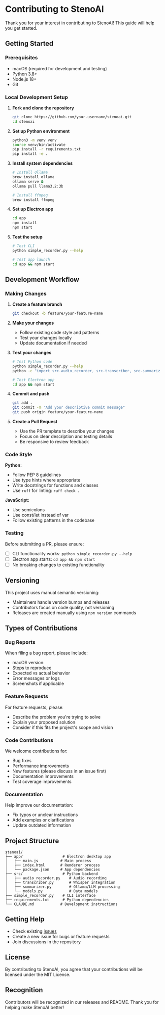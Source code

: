 # Contributing to StenoAI

Thank you for your interest in contributing to StenoAI! This guide will help you get started.

## Getting Started

### Prerequisites

- macOS (required for development and testing)
- Python 3.8+
- Node.js 18+
- Git

### Local Development Setup

1. **Fork and clone the repository**
   ```bash
   git clone https://github.com/your-username/stenoai.git
   cd stenoai
   ```

2. **Set up Python environment**
   ```bash
   python3 -m venv venv
   source venv/bin/activate
   pip install -r requirements.txt
   pip install -e .
   ```

3. **Install system dependencies**
   ```bash
   # Install Ollama
   brew install ollama
   ollama serve &
   ollama pull llama3.2:3b
   
   # Install ffmpeg
   brew install ffmpeg
   ```

4. **Set up Electron app**
   ```bash
   cd app
   npm install
   npm start
   ```

5. **Test the setup**
   ```bash
   # Test CLI
   python simple_recorder.py --help
   
   # Test app launch
   cd app && npm start
   ```

## Development Workflow

### Making Changes

1. **Create a feature branch**
   ```bash
   git checkout -b feature/your-feature-name
   ```

2. **Make your changes**
   - Follow existing code style and patterns
   - Test your changes locally
   - Update documentation if needed

3. **Test your changes**
   ```bash
   # Test Python code
   python simple_recorder.py --help
   python -c "import src.audio_recorder, src.transcriber, src.summarizer"
   
   # Test Electron app
   cd app && npm start
   ```

4. **Commit and push**
   ```bash
   git add .
   git commit -m "Add your descriptive commit message"
   git push origin feature/your-feature-name
   ```

5. **Create a Pull Request**
   - Use the PR template to describe your changes
   - Focus on clear description and testing details
   - Be responsive to review feedback

### Code Style

**Python:**
- Follow PEP 8 guidelines
- Use type hints where appropriate
- Write docstrings for functions and classes
- Use `ruff` for linting: `ruff check .`

**JavaScript:**
- Use semicolons
- Use const/let instead of var
- Follow existing patterns in the codebase

### Testing

Before submitting a PR, please ensure:

- [ ] CLI functionality works: `python simple_recorder.py --help`
- [ ] Electron app starts: `cd app && npm start`
- [ ] No breaking changes to existing functionality

## Versioning

This project uses manual semantic versioning:

- Maintainers handle version bumps and releases
- Contributors focus on code quality, not versioning
- Releases are created manually using `npm version` commands

## Types of Contributions

### Bug Reports

When filing a bug report, please include:
- macOS version
- Steps to reproduce
- Expected vs actual behavior
- Error messages or logs
- Screenshots if applicable

### Feature Requests

For feature requests, please:
- Describe the problem you're trying to solve
- Explain your proposed solution
- Consider if this fits the project's scope and vision

### Code Contributions

We welcome contributions for:
- Bug fixes
- Performance improvements
- New features (please discuss in an issue first)
- Documentation improvements
- Test coverage improvements

### Documentation

Help improve our documentation:
- Fix typos or unclear instructions
- Add examples or clarifications
- Update outdated information

## Project Structure

```
stenoai/
├── app/                  # Electron desktop app
│   ├── main.js          # Main process
│   ├── index.html       # Renderer process
│   └── package.json     # App dependencies
├── src/                  # Python backend
│   ├── audio_recorder.py    # Audio recording
│   ├── transcriber.py       # Whisper integration
│   ├── summarizer.py        # Ollama/LLM processing
│   └── models.py            # Data models
├── simple_recorder.py    # CLI interface
├── requirements.txt      # Python dependencies
└── CLAUDE.md            # Development instructions
```

## Getting Help

- Check existing [issues](https://github.com/ruzin/stenoai/issues)
- Create a new issue for bugs or feature requests
- Join discussions in the repository

## License

By contributing to StenoAI, you agree that your contributions will be licensed under the MIT License.

## Recognition

Contributors will be recognized in our releases and README. Thank you for helping make StenoAI better!